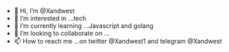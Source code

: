- 👋 Hi, I’m @Xandwest
- 👀 I’m interested in ...tech
- 🌱 I’m currently learning ...Javascript and golang
- 💞️ I’m looking to collaborate on ...
- 📫 How to reach me ...on twitter @Xandwest1 and telegram @Xandwest 

<!---
Xandwest/Xandwest is a ✨ special ✨ repository because its `README.md` (this file) appears on your GitHub profile.
You can click the Preview link to take a look at your changes.
--->
